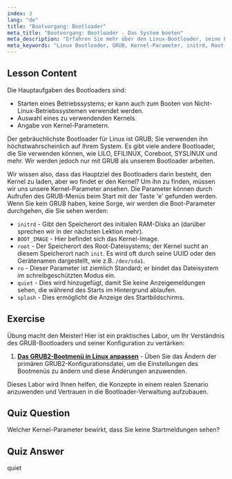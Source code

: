 ```yaml
---
index: 3
lang: "de"
title: "Bootvorgang: Bootloader"
meta_title: "Bootvorgang: Bootloader - Das System booten"
meta_description: "Erfahren Sie mehr über den Linux-Bootloader, seine Funktionen und gängige Kernel-Parameter wie initrd und root. Verstehen Sie GRUB und optimieren Sie Ihren Linux-Bootvorgang."
meta_keywords: "Linux Bootloader, GRUB, Kernel-Parameter, initrd, Root-Dateisystem, Linux Bootvorgang, Linux Tutorial, Linux für Anfänger"
---
```


## Lesson Content

Die Hauptaufgaben des Bootloaders sind:

- Starten eines Betriebssystems; er kann auch zum Booten von Nicht-Linux-Betriebssystemen verwendet werden.
- Auswahl eines zu verwendenden Kernels.
- Angabe von Kernel-Parametern.

Der gebräuchlichste Bootloader für Linux ist GRUB; Sie verwenden ihn höchstwahrscheinlich auf Ihrem System. Es gibt viele andere Bootloader, die Sie verwenden können, wie LILO, EFILINUX, Coreboot, SYSLINUX und mehr. Wir werden jedoch nur mit GRUB als unserem Bootloader arbeiten.

Wir wissen also, dass das Hauptziel des Bootloaders darin besteht, den Kernel zu laden, aber wo findet er den Kernel? Um ihn zu finden, müssen wir uns unsere Kernel-Parameter ansehen. Die Parameter können durch Aufrufen des GRUB-Menüs beim Start mit der Taste 'e' gefunden werden. Wenn Sie kein GRUB haben, keine Sorge, wir werden die Boot-Parameter durchgehen, die Sie sehen werden:

- `initrd` - Gibt den Speicherort des initialen RAM-Disks an (darüber sprechen wir in der nächsten Lektion mehr).
- `BOOT_IMAGE` - Hier befindet sich das Kernel-Image.
- `root` - Der Speicherort des Root-Dateisystems; der Kernel sucht an diesem Speicherort nach `init`. Es wird oft durch seine UUID oder den Gerätenamen dargestellt, wie z.B. `/dev/sda1`.
- `ro` - Dieser Parameter ist ziemlich Standard; er bindet das Dateisystem im schreibgeschützten Modus ein.
- `quiet` - Dies wird hinzugefügt, damit Sie keine Anzeigemeldungen sehen, die während des Starts im Hintergrund ablaufen.
- `splash` - Dies ermöglicht die Anzeige des Startbildschirms.

## Exercise

Übung macht den Meister! Hier ist ein praktisches Labor, um Ihr Verständnis des GRUB-Bootloaders und seiner Konfiguration zu vertärken:

1. **[Das GRUB2-Bootmenü in Linux anpassen](https://labex.io/de/labs/comptia-customize-the-grub2-boot-menu-in-linux-590859)** - Üben Sie das Ändern der primären GRUB2-Konfigurationsdatei, um die Einstellungen des Bootmenüs zu ändern und diese Änderungen anzuwenden.

Dieses Labor wird Ihnen helfen, die Konzepte in einem realen Szenario anzuwenden und Vertrauen in die Bootloader-Verwaltung aufzubauen.

## Quiz Question

Welcher Kernel-Parameter bewirkt, dass Sie keine Startmeldungen sehen?

## Quiz Answer

quiet
